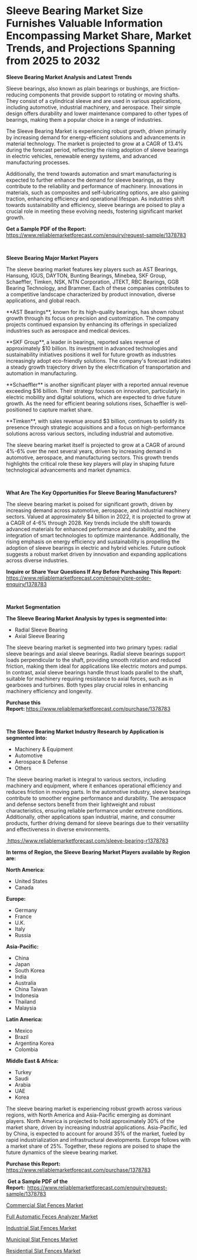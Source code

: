 <p><h1>Sleeve Bearing Market Size Furnishes Valuable Information Encompassing Market Share, Market Trends, and Projections Spanning from 2025 to 2032</h1></p><p><strong>Sleeve Bearing Market Analysis and Latest Trends</strong></p>
<p><p>Sleeve bearings, also known as plain bearings or bushings, are friction-reducing components that provide support to rotating or moving shafts. They consist of a cylindrical sleeve and are used in various applications, including automotive, industrial machinery, and aerospace. Their simple design offers durability and lower maintenance compared to other types of bearings, making them a popular choice in a range of industries.</p><p>The Sleeve Bearing Market is experiencing robust growth, driven primarily by increasing demand for energy-efficient solutions and advancements in material technology. The market is projected to grow at a CAGR of 13.4% during the forecast period, reflecting the rising adoption of sleeve bearings in electric vehicles, renewable energy systems, and advanced manufacturing processes. </p><p>Additionally, the trend towards automation and smart manufacturing is expected to further enhance the demand for sleeve bearings, as they contribute to the reliability and performance of machinery. Innovations in materials, such as composites and self-lubricating options, are also gaining traction, enhancing efficiency and operational lifespan. As industries shift towards sustainability and efficiency, sleeve bearings are poised to play a crucial role in meeting these evolving needs, fostering significant market growth.</p></p>
<p><strong>Get a Sample PDF of the Report:&nbsp;</strong> <a href="https://www.reliablemarketforecast.com/enquiry/request-sample/1378783?utm_campaign=1167&utm_medium=2&utm_source=Github&utm_content=ia&utm_term=28022025&utm_id=sleeve-bearing">https://www.reliablemarketforecast.com/enquiry/request-sample/1378783</a></p>
<p>&nbsp;</p>
<p><strong>Sleeve Bearing Major Market Players</strong></p>
<p><p>The sleeve bearing market features key players such as AST Bearings, Hansung, IGUS, DAYTON, Bunting Bearings, Minebea, SKF Group, Schaeffler, Timken, NSK, NTN Corporation, JTEKT, RBC Bearings, GGB Bearing Technology, and Brammer. Each of these companies contributes to a competitive landscape characterized by product innovation, diverse applications, and global reach.</p><p>**AST Bearings**, known for its high-quality bearings, has shown robust growth through its focus on precision and customization. The company projects continued expansion by enhancing its offerings in specialized industries such as aerospace and medical devices.</p><p>**SKF Group**, a leader in bearings, reported sales revenue of approximately $10 billion. Its investment in advanced technologies and sustainability initiatives positions it well for future growth as industries increasingly adopt eco-friendly solutions. The company's forecast indicates a steady growth trajectory driven by the electrification of transportation and automation in manufacturing.</p><p>**Schaeffler** is another significant player with a reported annual revenue exceeding $16 billion. Their strategy focuses on innovation, particularly in electric mobility and digital solutions, which are expected to drive future growth. As the need for efficient bearing solutions rises, Schaeffler is well-positioned to capture market share.</p><p>**Timken**, with sales revenue around $3 billion, continues to solidify its presence through strategic acquisitions and a focus on high-performance solutions across various sectors, including industrial and automotive.</p><p>The sleeve bearing market itself is projected to grow at a CAGR of around 4%-6% over the next several years, driven by increasing demand in automotive, aerospace, and manufacturing sectors. This growth trends highlights the critical role these key players will play in shaping future technological advancements and market dynamics.</p></p>
<p>&nbsp;</p>
<p><strong>What Are The Key Opportunities For Sleeve Bearing Manufacturers?</strong></p>
<p><p>The sleeve bearing market is poised for significant growth, driven by increasing demand across automotive, aerospace, and industrial machinery sectors. Valued at approximately $4 billion in 2022, it is projected to grow at a CAGR of 4-6% through 2028. Key trends include the shift towards advanced materials for enhanced performance and durability, and the integration of smart technologies to optimize maintenance. Additionally, the rising emphasis on energy efficiency and sustainability is propelling the adoption of sleeve bearings in electric and hybrid vehicles. Future outlook suggests a robust market driven by innovation and expanding applications across diverse industries.</p></p>
<p><strong>Inquire or Share Your Questions If Any Before Purchasing This Report:</strong> <a href="https://www.reliablemarketforecast.com/enquiry/pre-order-enquiry/1378783?utm_campaign=1167&utm_medium=2&utm_source=Github&utm_content=ia&utm_term=28022025&utm_id=sleeve-bearing">https://www.reliablemarketforecast.com/enquiry/pre-order-enquiry/1378783</a></p>
<p>&nbsp;</p>
<p><strong>Market Segmentation</strong></p>
<p><strong>The Sleeve Bearing Market Analysis by types is segmented into:</strong></p>
<p><ul><li>Radial Sleeve Bearing</li><li>Axial Sleeve Bearing</li></ul></p>
<p><p>The sleeve bearing market is segmented into two primary types: radial sleeve bearings and axial sleeve bearings. Radial sleeve bearings support loads perpendicular to the shaft, providing smooth rotation and reduced friction, making them ideal for applications like electric motors and pumps. In contrast, axial sleeve bearings handle thrust loads parallel to the shaft, suitable for machinery requiring resistance to axial forces, such as in gearboxes and turbines. Both types play crucial roles in enhancing machinery efficiency and longevity.</p></p>
<p><strong>Purchase this Report:&nbsp;</strong><a href="https://www.reliablemarketforecast.com/purchase/1378783?utm_campaign=1167&utm_medium=2&utm_source=Github&utm_content=ia&utm_term=28022025&utm_id=sleeve-bearing">https://www.reliablemarketforecast.com/purchase/1378783</a></p>
<p>&nbsp;</p>
<p><strong>The Sleeve Bearing Market Industry Research by Application is segmented into:</strong></p>
<p><ul><li>Machinery & Equipment</li><li>Automotive</li><li>Aerospace & Defense</li><li>Others</li></ul></p>
<p><p>The sleeve bearing market is integral to various sectors, including machinery and equipment, where it enhances operational efficiency and reduces friction in moving parts. In the automotive industry, sleeve bearings contribute to smoother engine performance and durability. The aerospace and defense sectors benefit from their lightweight and robust characteristics, ensuring reliable performance under extreme conditions. Additionally, other applications span industrial, marine, and consumer products, further driving demand for sleeve bearings due to their versatility and effectiveness in diverse environments.</p></p>
<p><a href="https://www.reliablemarketforecast.com/sleeve-bearing-r1378783?utm_campaign=1167&utm_medium=2&utm_source=Github&utm_content=ia&utm_term=28022025&utm_id=sleeve-bearing">&nbsp;https://www.reliablemarketforecast.com/sleeve-bearing-r1378783</a></p>
<p><strong>In terms of Region, the Sleeve Bearing Market Players available by Region are:</strong></p>
<p>
    <p> <strong> North America: </strong>
        <ul>
            <li>United States</li>
            <li>Canada</li>
        </ul>
        </p> 
    <p> <strong> Europe: </strong>
        <ul>
            <li>Germany</li>
            <li>France</li>
            <li>U.K.</li>
            <li>Italy</li>
            <li>Russia</li>
        </ul>
        </p> 
    <p> <strong> Asia-Pacific: </strong>
        <ul>
            <li>China</li>
            <li>Japan</li>
            <li>South Korea</li>
            <li>India</li>
            <li>Australia</li>
            <li>China Taiwan</li>
            <li>Indonesia</li>
            <li>Thailand</li>
            <li>Malaysia</li>
        </ul>
        </p> 
    <p> <strong> Latin America: </strong>
        <ul>
            <li>Mexico</li>
            <li>Brazil</li>
            <li>Argentina Korea</li>
            <li>Colombia</li>
        </ul>
        </p> 
    <p> <strong> Middle East & Africa: </strong>
        <ul>
            <li>Turkey</li>
            <li>Saudi</li>
            <li>Arabia</li>
            <li>UAE</li>
            <li>Korea</li>
        </ul>
    </p>
    </p>
<p><p>The sleeve bearing market is experiencing robust growth across various regions, with North America and Asia-Pacific emerging as dominant players. North America is projected to hold approximately 30% of the market share, driven by increasing industrial applications. Asia-Pacific, led by China, is expected to account for around 35% of the market, fueled by rapid industrialization and infrastructural developments. Europe follows with a market share of 25%. Together, these regions are poised to shape the future dynamics of the sleeve bearing market.</p></p>
<p><strong>Purchase this Report: </strong><a href="https://www.reliablemarketforecast.com/purchase/1378783?utm_campaign=1167&utm_medium=2&utm_source=Github&utm_content=ia&utm_term=28022025&utm_id=sleeve-bearing">https://www.reliablemarketforecast.com/purchase/1378783</a></p>
<p>&nbsp;<strong>Get a Sample PDF of the Report:&nbsp;&nbsp;</strong><a href="https://www.reliablemarketforecast.com/enquiry/request-sample/1378783?utm_campaign=1167&utm_medium=2&utm_source=Github&utm_content=ia&utm_term=28022025&utm_id=sleeve-bearing">https://www.reliablemarketforecast.com/enquiry/request-sample/1378783</a></p>
<p><strong></strong></p>
<p><p><a href="https://github.com/shamstirroc7/Market-Research-Report-List-1/blob/main/commercial-slat-fences-market.md?utm_campaign=1167&utm_medium=2&utm_source=Github&utm_content=ia&utm_term=28022025&utm_id=sleeve-bearing">Commercial Slat Fences Market</a></p><p><a href="https://github.com/doljanzwald/Market-Research-Report-List-1/blob/main/full-automatic-feces-analyzer-market.md?utm_campaign=1167&utm_medium=2&utm_source=Github&utm_content=ia&utm_term=28022025&utm_id=sleeve-bearing">Full Automatic Feces Analyzer Market</a></p><p><a href="https://github.com/casimbrhelck/Market-Research-Report-List-1/blob/main/industrial-slat-fences-market.md?utm_campaign=1167&utm_medium=2&utm_source=Github&utm_content=ia&utm_term=28022025&utm_id=sleeve-bearing">Industrial Slat Fences Market</a></p><p><a href="https://github.com/daleogrando/Market-Research-Report-List-1/blob/main/municipal-slat-fences-market.md?utm_campaign=1167&utm_medium=2&utm_source=Github&utm_content=ia&utm_term=28022025&utm_id=sleeve-bearing">Municipal Slat Fences Market</a></p><p><a href="https://github.com/usraceby/Market-Research-Report-List-1/blob/main/residential-slat-fences-market.md?utm_campaign=1167&utm_medium=2&utm_source=Github&utm_content=ia&utm_term=28022025&utm_id=sleeve-bearing">Residential Slat Fences Market</a></p></p>